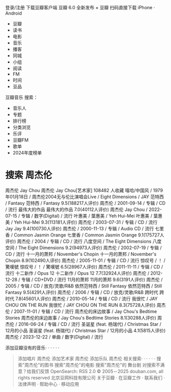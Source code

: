 登录/注册
下载豆瓣客户端
豆瓣 6.0 全新发布 ×
豆瓣
扫码直接下载
iPhone · Android
  * 豆瓣
  * 读书
  * 电影
  * 音乐
  * 播客
  * 同城
  * 小组
  * 阅读
  * FM
  * 时间
  * 豆品


豆瓣音乐
搜索：
  * 音乐人
  * 专题
  * 排行榜
  * 分类浏览
  * 乐评
  * 豆瓣FM
  * 歌单
  * 2024年度榜单


[](https://music.douban.com/annual/2024/?source=music_navigation)
# 搜索 周杰伦
周杰伦 Jay Chou
周杰伦 Jay Chou[艺术家]
108482 人收藏
嘻哈/中国风 / 1979年01月18日 / 周杰伦2004无与伦比演唱会Live / Eight Dimensions / JAY
范特西 / Fantasy
范特西 / Fantasy
9.5(188217人评价)
周杰伦 / 2001-09-14 / 专辑 / CD / 流行
最伟大的作品
最伟大的作品
7.0(40112人评价)
周杰伦 Jay Chou / 2022-07-15 / 专辑 / 数字(Digital) / 流行
叶惠美 / 葉惠美 / Yeh Hui-Mei
叶惠美 / 葉惠美 / Yeh Hui-Mei
9.3(113181人评价)
周杰伦 / 2003-07-31 / 专辑 / CD / 流行
Jay
Jay
9.4(100730人评价)
周杰伦 / 2000-11-13 / 专辑 / Audio CD / 流行
七里香 / Common Jasmin Orange
七里香 / Common Jasmin Orange
9.1(175727人评价)
周杰伦 / 2004 / 专辑 / CD / 流行
八度空间 / The Eight Dimensions
八度空间 / The Eight Dimensions
9.2(94973人评价)
周杰伦 / 2002-07-19 / 专辑 / CD / 流行
十一月的萧邦 / November's Chopin
十一月的萧邦 / November's Chopin
8.9(102490人评价)
周杰伦 / 2005-11-01 / 专辑 / CD / 流行
惊叹号 / ！ / 驚嘆號
惊叹号 / ！ / 驚嘆號
6.5(28967人评价)
周杰伦 / 2011-11-11 / 专辑 / CD / 流行
十二新作 / Opus 12
十二新作 / Opus 12
7.7(32924人评价)
周杰伦 / 2012-12-28 / 专辑 / CD+DVD / 流行
11月的萧邦
11月的萧邦
9.6(3191人评价)
周杰伦 / 2005 / 专辑 / CD / 放克/灵歌/R&B
依然范特西 / Still Fantasy
依然范特西 / Still Fantasy
9.5(4291人评价)
周杰伦 / 2006 / 专辑 / CD / 放克/灵歌/R&B
跨时代
跨时代
7.8(45601人评价)
周杰伦 / 2010-05-14 / 专辑 / CD / 流行
我很忙 / JAY CHOU ON THE RUN
我很忙 / JAY CHOU ON THE RUN
8.3(75728人评价)
周杰伦 / 2007-11-01 / 专辑 / CD / 流行
周杰伦的床边故事 / Jay Chou's Bedtime Stories
周杰伦的床边故事 / Jay Chou's Bedtime Stories
8.1(30288人评价)
周杰伦 / 2016-06-24 / 专辑 / CD / 流行
圣诞星 \(feat. 杨瑞代\) / Christmas Star / 12月的小品
圣诞星 (feat. 杨瑞代) / Christmas Star / 12月的小品
4.1(5815人评价)
周杰伦 / 2023-12-22 / 单曲 / 数字(Digital) / 流行

添加豆瓣没有的音乐· · · · · ·
> 添加唱片 周杰伦
> 添加艺术家 周杰伦
> 添加乐队 周杰伦
相关搜索· · · · · ·
> 搜索"周杰伦"的图书
> 搜索"周杰伦"的电影
> 搜索"周杰伦"的 舞台剧
> 对搜索不满意？给我们反馈
OpenSearch: RSS 2.0
© 2005－2025 douban.com, all rights reserved 北京豆网科技有限公司  [](https://www.douban.com/hnypt/variformcyst.py) 关于豆瓣 · 在豆瓣工作 · 联系我们 · 法律声明 · 帮助中心 · 移动应用
